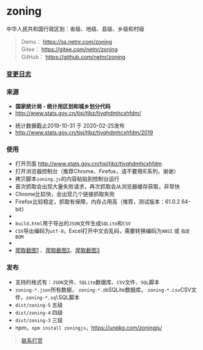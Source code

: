 # zoning
中华人民共和国行政区划：省级、地级、县级、乡级和村级

> Demo： <https://ss.netnr.com/zoning>  
> Gitee： <https://gitee.com/netnr/zoning>  
> GitHub： <https://github.com/netnr/zoning>

### [变更日志](CHANGELOG.md)

### 来源

- **国家统计局 - 统计用区划和城乡划分代码** 
- <http://www.stats.gov.cn/tjsj/tjbz/tjyqhdmhcxhfdm/>
* 统计数据截止2019-10-31 于 2020-02-25发布
* <http://www.stats.gov.cn/tjsj/tjbz/tjyqhdmhcxhfdm/2019>

### 使用
- 打开页面 <http://www.stats.gov.cn/tjsj/tjbz/tjyqhdmhcxhfdm>
- 打开浏览器控制台（推荐Chrome、Firefox，请不要用IE系列，谢谢）
- 拷贝脚本`zoning.js`的内容粘贴到控制台运行
- 首次抓取会出现大量失败请求，再次抓取会从浏览器缓存获取，非常快
- Chrome比较快，会出现几个链接抓取失败
- Firefox比较稳定，抓取有保障，内存占用高（推荐，测试版本：61.0.2 64-bit）  
-  
- `build.html`用于导出的`JSON`文件生成`SQLite`和`CSV`
- `CSV`导出编码为`utf-8`，Excel打开中文会乱码，需要转换编码为`ANSI` 或 `指定BOM`
- 
- [爬取截图1](https://s1.zme.ink/2019/04/26/1345312e2a.jpg) 、[爬取截图2](https://s1.zme.ink/2019/04/26/1345311bca.jpg)、[爬取截图3](https://s1.zme.ink/2019/04/26/134531735a.jpg)

### 发布
- 支持的格式有：`JSON`文件、`SQLite`数据库、`CSV`文件、`SQL`脚本
- `zoning-*.json`所有数据， `zoning-*.db`SQLite数据库， `zoning-*.csv`CSV文件，`zoning-*.sql`SQL脚本
- `dist/zoning-5` 五级
- `dist/zoning-4` 四级
- `dist/zoning-3` 三级
- npm，`npm install zoningjs`，<https://unpkg.com/zoningjs/>

> [联系打赏](https://zme.ink)